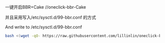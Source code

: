 一键开启BBR+Cake //oneclick-bbr-Cake

并且采用写入/etc/sysctl.d/99-bbr.conf 的方式

And write to /etc/sysctl.d/99-bbr.conf



```bash
bash <(wget -qO- https://raw.githubusercontent.com/lillinlin/oneclick-bbr/main/install.sh)
```
